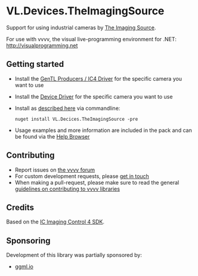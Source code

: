 # VL.Devices.TheImagingSource
Support for using industrial cameras by [The Imaging Source](https://www.theimagingsource.com).

For use with vvvv, the visual live-programming environment for .NET: http://visualprogramming.net

## Getting started
- Install the [GenTL Producers / IC4 Driver](https://www.theimagingsource.com/en-us/support/download/) for the specific camera you want to use
- Install the [Device Driver](https://www.theimagingsource.com/en-us/support/download/) for the specific camera you want to use
- Install as [described here](https://thegraybook.vvvv.org/reference/hde/managing-nugets.html) via commandline:

    `nuget install VL.Decices.TheImagingSource -pre`

- Usage examples and more information are included in the pack and can be found via the [Help Browser](https://thegraybook.vvvv.org/reference/hde/findinghelp.html)

## Contributing
- Report issues on [the vvvv forum](https://discourse.vvvv.org/c/vvvv-gamma/28)
- For custom development requests, please [get in touch](mailto:devvvvs@vvvv.org)
- When making a pull-request, please make sure to read the general [guidelines on contributing to vvvv libraries](https://thegraybook.vvvv.org/reference/extending/contributing.html)

## Credits
Based on the [IC Imaging Control 4 SDK](https://www.nuget.org/packages/ic4dotnet).

## Sponsoring
Development of this library was partially sponsored by:  
* [ggml.io](http://ggml.io/)
